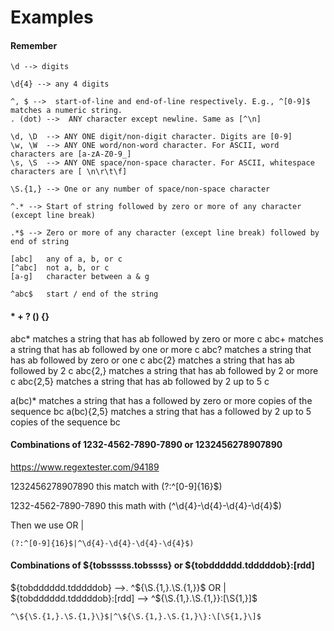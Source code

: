 # Examples

#### Remember



```
\d --> digits

\d{4} --> any 4 digits

^, $ -->  start-of-line and end-of-line respectively. E.g., ^[0-9]$ matches a numeric string.
. (dot) -->  ANY character except newline. Same as [^\n]

\d, \D  --> ANY ONE digit/non-digit character. Digits are [0-9]
\w, \W  --> ANY ONE word/non-word character. For ASCII, word characters are [a-zA-Z0-9_]
\s, \S  --> ANY ONE space/non-space character. For ASCII, whitespace characters are [ \n\r\t\f]

\S.{1,} --> One or any number of space/non-space character

^.* --> Start of string followed by zero or more of any character (except line break)

.*$ --> Zero or more of any character (except line break) followed by end of string

[abc]	any of a, b, or c
[^abc]	not a, b, or c
[a-g]	character between a & g

^abc$	start / end of the string

```

#### * + ? () {}

abc*        matches a string that has ab followed by zero or more c 
abc+        matches a string that has ab followed by one or more c
abc?        matches a string that has ab followed by zero or one c
abc{2}      matches a string that has ab followed by 2 c
abc{2,}     matches a string that has ab followed by 2 or more c
abc{2,5}    matches a string that has ab followed by 2 up to 5 c

a(bc)*      matches a string that has a followed by zero or more copies of the sequence bc
a(bc){2,5}  matches a string that has a followed by 2 up to 5 copies of the sequence bc


#### Combinations of 1232-4562-7890-7890 or 1232456278907890

https://www.regextester.com/94189

1232456278907890 this match with (?:^[0-9]{16}$)

1232-4562-7890-7890 this math with (^\d{4}-\d{4}-\d{4}-\d{4}$)

Then we use OR |

```
(?:^[0-9]{16}$|^\d{4}-\d{4}-\d{4}-\d{4}$)
```

#### Combinations of ${tobsssss.tobssss} or ${tobdddddd.tdddddob}:[rdd]

${tobdddddd.tdddddob} -->. ^\${\S.{1,}.\S.{1,}\}$
OR |
${tobdddddd.tdddddob}:[rdd] --> ^\${\S.{1,}.\S.{1,}\}:\[\S{1,}\]$

```
^\${\S.{1,}.\S.{1,}\}$|^\${\S.{1,}.\S.{1,}\}:\[\S{1,}\]$
```
